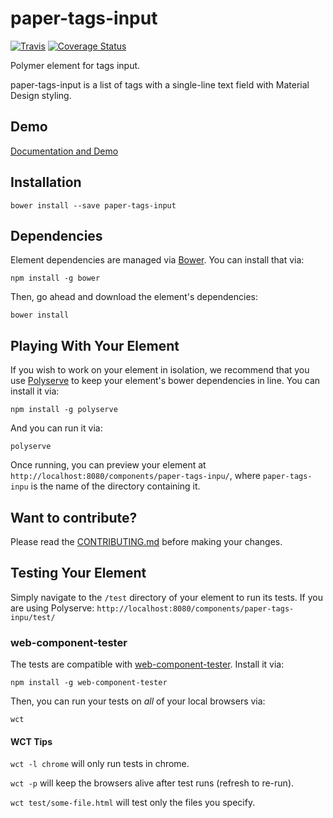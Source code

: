 
# paper-tags-input
[![Travis](https://img.shields.io/travis/cheonhyangzhang/paper-tags-input.svg?style=flat)](https://travis-ci.org/cheonhyangzhang/paper-tags-input) [![Coverage Status](https://coveralls.io/repos/github/cheonhyangzhang/paper-tags-input/badge.svg?branch=master)](https://coveralls.io/github/cheonhyangzhang/paper-tags-input?branch=master)

Polymer element for tags input.

paper-tags-input is a list of tags with a single-line text field with Material Design styling.

## Demo

[Documentation and Demo](http://cheonhyangzhang.github.io/paper-tags-input/components/paper-tags-input/)

## Installation

	bower install --save paper-tags-input

## Dependencies

Element dependencies are managed via [Bower](http://bower.io/). You can
install that via:

    npm install -g bower

Then, go ahead and download the element's dependencies:

    bower install

## Playing With Your Element

If you wish to work on your element in isolation, we recommend that you use
[Polyserve](https://github.com/PolymerLabs/polyserve) to keep your element's
bower dependencies in line. You can install it via:

    npm install -g polyserve

And you can run it via:

    polyserve

Once running, you can preview your element at
`http://localhost:8080/components/paper-tags-inpu/`, where `paper-tags-inpu` is the name of the directory containing it.

## Want to contribute?
Please read the [CONTRIBUTING.md](https://github.com/cheonhyangzhang/paper-tags-inpu/blob/master/CONTRIBUTING.md) before making your changes.

## Testing Your Element

Simply navigate to the `/test` directory of your element to run its tests. If
you are using Polyserve: `http://localhost:8080/components/paper-tags-inpu/test/`

### web-component-tester

The tests are compatible with [web-component-tester](https://github.com/Polymer/web-component-tester).
Install it via:

    npm install -g web-component-tester

Then, you can run your tests on _all_ of your local browsers via:

    wct

#### WCT Tips

`wct -l chrome` will only run tests in chrome.

`wct -p` will keep the browsers alive after test runs (refresh to re-run).

`wct test/some-file.html` will test only the files you specify.
